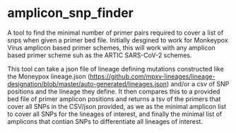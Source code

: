 # amplicon_snp_finder
A tool to find the minimal number of primer pairs required to cover a list of snps when given a primer bed file. Initially desgined to work for Monkeypox Virus amplicon based primer schemes, this will work with any amplicon based primer scheme suh as the ARTIC SARS-CoV-2 schemes.

This tool can take a json file of lineage defining mutations constructed like the Moneypox lineage.json (https://github.com/mpxv-lineages/lineage-designation/blob/master/auto-generated/lineages.json) and/or a csv of SNP positions and the lineage they define. It then compares this to a provided bed file of primer amplicon positions and returns a tsv of the primers that cover all SNPs in the CSV/json provided, as we as the minimal amplicon list to cover all SNPs for the lineages of interest, and finally the minimal list of amplicons that contian SNPs to differentiate all lineages of interest.
